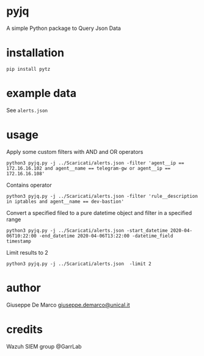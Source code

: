 # pyjq
A simple Python package to Query Json Data

# installation
````
pip install pytz
````
# example data

See `alerts.json`

# usage

Apply some custom filters with AND and OR operators
````
python3 pyjq.py -j ../Scaricati/alerts.json -filter 'agent__ip == 172.16.16.102 and agent__name == telegram-gw or agent__ip == 172.16.16.108'
````

Contains operator
````
python3 pyjq.py -j ../Scaricati/alerts.json -filter 'rule__description in iptables and agent__name == dev-bastion'
````

Convert a specified filed to a pure datetime object and filter in a specified range
````
python3 pyjq.py -j ../Scaricati/alerts.json -start_datetime 2020-04-06T10:22:00 -end_datetime 2020-04-06T13:22:00 -datetime_field timestamp
````

Limit results to 2 
````
python3 pyjq.py -j ../Scaricati/alerts.json  -limit 2
````

# author 
Giuseppe De Marco <giuseppe.demarco@unical.it>

# credits
Wazuh SIEM group @GarrLab
